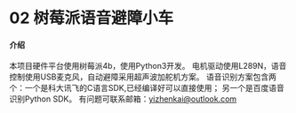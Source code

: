 # 02 树莓派语音避障小车

#### 介绍
本项目硬件平台使用树莓派4b，使用Python3开发。
电机驱动使用L289N，语音控制使用USB麦克风，自动避障采用超声波加舵机方案。
语音识别方案包含两个：一个是科大讯飞的C语言SDK,已经编译好可以直接使用；
另一个是百度语音识别Python SDK。
有问题可联系邮箱：yizhenkai@outlook.com


